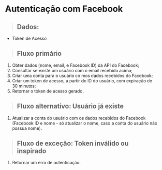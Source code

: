 # Autenticação com Facebook

> ## Dados:
* Token de Acesso

> ## Fluxo primário
1. Obter dados (nome, email, e Facebook ID) da API do Facebook;
2. Consultar se existe um usuário com o email recebido acima;
3. Criar uma conta para o usuário co mos dados recebidos do Facebook;
4. Criar um token de acesso, a partir do ID do usuário, com expiração de 30 minutos;
5. Retornar o token de acesso gerado.

> ## Fluxo alternativo: Usuário já existe
1. Atualizar a conta do usuário com os dados recebidos do Facebook (Facebook ID e nome - só atualizar o nome, caso a conta do usuário não possua nome).

> ## Fluxo de exceção: Token inválido ou inspirado
1. Retornar um erro de autenticação.
